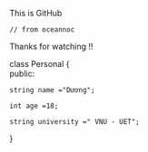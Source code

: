 

This is GitHub


    // from oceannoc


 Thanks for watching !!



class Personal
{   
    public:

    string name ="Dương";
    
    int age =18;

    string university =" VNU - UET";



}

